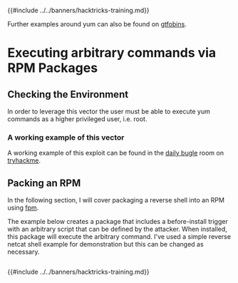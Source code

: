 {{#include ../../banners/hacktricks-training.md}}

Further examples around yum can also be found on [gtfobins](https://gtfobins.github.io/gtfobins/yum/).

# Executing arbitrary commands via RPM Packages

## Checking the Environment

In order to leverage this vector the user must be able to execute yum commands as a higher privileged user, i.e. root.

### A working example of this vector

A working example of this exploit can be found in the [daily bugle](https://tryhackme.com/room/dailybugle) room on [tryhackme](https://tryhackme.com).

## Packing an RPM

In the following section, I will cover packaging a reverse shell into an RPM using [fpm](https://github.com/jordansissel/fpm).

The example below creates a package that includes a before-install trigger with an arbitrary script that can be defined by the attacker. When installed, this package will execute the arbitrary command. I've used a simple reverse netcat shell example for demonstration but this can be changed as necessary.

```text

```

{{#include ../../banners/hacktricks-training.md}}


